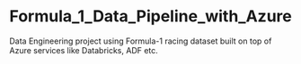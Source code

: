 # Formula_1_Data_Pipeline_with_Azure
Data Engineering project using Formula-1 racing dataset built on top of Azure services like Databricks, ADF etc.
